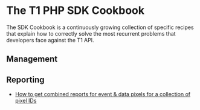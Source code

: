 # The T1 PHP SDK Cookbook

The SDK Cookbook is a continuously growing collection of specific recipes that explain how to correctly solve the most recurrent problems that developers face against the T1 API.

## Management

## Reporting

- [How to get combined reports for event & data pixels for a collection of pixel IDs](reporting-combined-reports-event-data-pixels-collection-pixel-ids.md)
